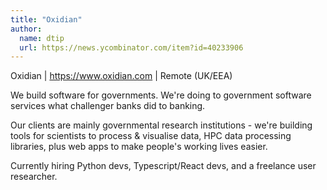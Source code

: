 ```yaml
---
title: "Oxidian"
author:
  name: dtip
  url: https://news.ycombinator.com/item?id=40233906
---
```

Oxidian | <a href="https:&#x2F;&#x2F;www.oxidian.com" rel="nofollow">https:&#x2F;&#x2F;www.oxidian.com</a> | Remote (UK&#x2F;EEA)

We build software for governments. We&#x27;re doing to government software services what challenger banks did to banking.

Our clients are mainly governmental research institutions - we&#x27;re building tools for scientists to process &amp; visualise data, HPC data processing libraries, plus web apps to make people&#x27;s working lives easier.

Currently hiring Python devs, Typescript&#x2F;React devs, and a freelance user researcher.
